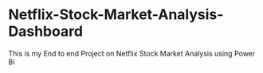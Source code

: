 # Netflix-Stock-Market-Analysis-Dashboard

This is my End to end Project on Netflix Stock Market Analysis using Power Bi
